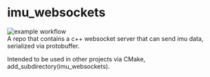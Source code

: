 # imu_websockets
![example workflow](https://github.com/MZandtheRaspberryPi/imu_websockets/actions/workflows/pipeline.yaml/badge.svg)  
A repo that contains a c++ websocket server that can send imu data, serialized via protobuffer.

Intended to be used in other projects via CMake, add_subdirectory(imu_websockets).
